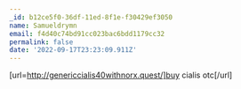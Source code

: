 ```yaml
---
_id: b12ce5f0-36df-11ed-8f1e-f30429ef3050
name: Samueldrymn
email: f4d40c74bd91cc023bac6bdd1179cc32
permalink: false
date: '2022-09-17T23:23:09.911Z'
---
```

[url=http://genericcialis40withnorx.quest/]buy cialis otc[/url]
